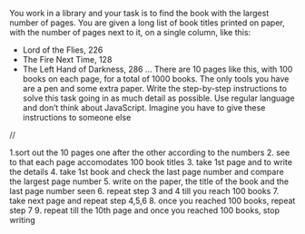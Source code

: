 You work in a library and your task is to find the book with the largest number of pages.
You are given a long list of book titles printed on paper, with the number of pages next to it, on a single column, like this:
- Lord of the Flies, 226
- The Fire Next Time, 128
- The Left Hand of Darkness, 286
...
There are 10 pages like this, with 100 books on each page, for a total of 1000 books.
The only tools you have are a pen and some extra paper.
Write the step-by-step instructions to solve this task going in as much detail as possible.
Use regular language and don’t think about JavaScript. Imagine you have to give these instructions to someone else

//

1.sort out the 10 pages one after the other according to the numbers
2. see to that each page accomodates 100 book titles
3. take 1st page and to write the details
4. take 1st book and check the last page number and compare the largest page number
5. write on the paper, the title of the book and the last page number seen
6. repeat step 3 and 4 till you reach 100 books
7. take next page and repeat step 4,5,6
8. once you reached 100 books, repeat step 7
9. repeat till the 10th page and once you reached 100 books, stop writing
